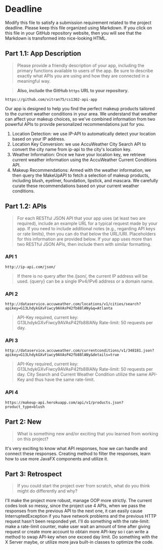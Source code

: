 # Deadline

Modify this file to satisfy a submission requirement related to the project
deadline. Please keep this file organized using Markdown. If you click on
this file in your GitHub repository website, then you will see that the
Markdown is transformed into nice-looking HTML.

## Part 1.1: App Description

> Please provide a friendly description of your app, including
> the primary functions available to users of the app. Be sure to
> describe exactly what APIs you are using and how they are connected
> in a meaningful way.

> **Also, include the GitHub `https` URL to your repository.**

```
https://github.com/vitran75/cs1302-api-app
```

Our app is designed to help you find the perfect makeup products tailored to the current weather conditions in your area.
We understand that weather can affect your makeup choices,
so we've combined information from two powerful APIs to provide personalized recommendations just for you.

1. Location Detection: we use IP-API to automatically detect your location based on your IP address.
2. Location Key Conversion: we use AccuWeather City Search API to convert the city name from ip-api to the city's location key.
3. Weather Information: Once we have your location key, we retrieve current weather information using the AccuWeather Current Conditions API.
4. Makeup Recommendations: Armed with the weather information, we then query the MakeUpAPI to fetch a selection of makeup products, including blush, eyeliner, foundation, lipstick, and mascara. We carefully curate these recommendations based on your current weather conditions.

## Part 1.2: APIs

> For each RESTful JSON API that your app uses (at least two are required),
> include an example URL for a typical request made by your app. If you
> need to include additional notes (e.g., regarding API keys or rate
> limits), then you can do that below the URL/URI. Placeholders for this
> information are provided below. If your app uses more than two RESTful
> JSON APIs, then include them with similar formatting.

### API 1

```
http://ip-api.com/json/
```

> If there is no query after the /json/, the current IP address will be used.
> {query} can be a single IPv4/IPv6 address or a domain name.

### API 2

```
http://dataservice.accuweather.com/locations/v1/cities/search?apikey=G13LhdykGXvFiwcy9AVAsP42fb88lANy&q=Atlanta
```

> API-Key required, current key: G13LhdykGXvFiwcy9AVAsP42fb88lANy
> Rate-limit: 50 requests per day.

### API 3

```
http://dataservice.accuweather.com/currentconditions/v1/348181.json?apikey=G13LhdykGXvFiwcy9AVAsP42fb88lANy&details=true
```
> API-Key required, current key: G13LhdykGXvFiwcy9AVAsP42fb88lANy
> Rate-limit: 50 requests per day.
> City Search and Current Weather Condition utilize the same API-Key and thus have the same rate-limit.

### API 4

```
https://makeup-api.herokuapp.com/api/v1/products.json?product_type=blush
```

## Part 2: New

> What is something new and/or exciting that you learned from working
> on this project?

It's very exciting to know what API responses, how we can handle and connect these responses.
Creating method to filter the responses, learn how to use more JavaFX components and utilize it.

## Part 3: Retrospect

> If you could start the project over from scratch, what do
> you think might do differently and why?

I'll make the project more robust, manage OOP more strictly. The current codes look so messy, since the project use 4 APIs,
when we pass the responses from the previous API to the next one, it can easily cause InterruptedException if
you have network problems and the previous HTTP request hasn't been responded yet.
I'll do something with the rate-limit: make a rate-limit counter, make user wait an amount of time after giving request
or create more account to obtain more API-key so i can write a method to swap API-key when one exceed day limit.
Do something with the X Server maybe, or utilize more java built-in classes to optimize the code.